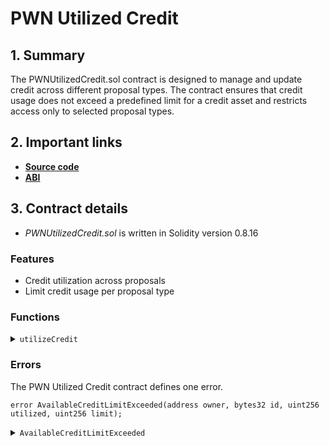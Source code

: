 # PWN Utilized Credit

## 1. Summary

The PWNUtilizedCredit.sol contract is designed to manage and update credit across different proposal types. The contract ensures that credit usage does not exceed a predefined limit for a credit asset and restricts access only to selected proposal types.

## 2. Important links

* [**Source code**](https://github.com/PWNDAO/pwn_contracts/blob/master/src/utilized-credit/PWNUtilizedCredit.sol)
* [**ABI**](/assets/PWNUtilizedCredit.json)

## 3. Contract details

* _PWNUtilizedCredit.sol_ is written in Solidity version 0.8.16

### Features

* Credit utilization across proposals
* Limit credit usage per proposal type

### Functions

<details>

<summary><code>utilizeCredit</code></summary>

#### Overview

This function updates the utilized credit for an owner for a selected credit asset.

This function takes four arguments:

* `address`**`owner`** - Credit owner address
* `bytes32`**`id`** - Credit identifier
* `uint256`**`amount`** - Credit amount
* `uint256`**`limit`** - Credit limit

#### Implementation

```solidity
function utilizeCredit(address owner, bytes32 id, uint256 amount, uint256 limit) external onlyWithHubTag {
    uint256 extendedAmount = utilizedCredit[owner][id] + amount;
    if (extendedAmount > limit) {
        revert AvailableCreditLimitExceeded({ owner: owner, id: id, utilized: extendedAmount, limit: limit });
    }

    utilizedCredit[owner][id] = extendedAmount;
}
```

</details>

### Errors

The PWN Utilized Credit contract defines one error.

```solidity
error AvailableCreditLimitExceeded(address owner, bytes32 id, uint256 utilized, uint256 limit);
```

<details>

<summary><code>AvailableCreditLimitExceeded</code></summary>

A AvailableCreditLimitExceeded error is thrown when&#x20;

This error has four parameters:

* `address`**`owner`**
* `bytes32`**`id`**
* `uint256`**`utilzed`**
* `uint256`**`limit`**

</details>
